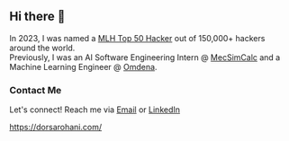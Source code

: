   <!---
<div align = "center">
<p align="center">
  <img height="165" src="https://github-readme-stats.vercel.app/api?username=DorsaRoh&&show_icons=true&theme=algolia" alt="Github Stats" />
  <img src="https://github-readme-stats.vercel.app/api/top-langs/?username=DorsaRoh&layout=compact&theme=algolia" alt="Top Languages" />
</div>--->


## Hi there 👋

In 2023, I was named a <a href="https://top.mlh.io/2023/profiles/dorsa-rohani">MLH Top 50 Hacker</a> out of 150,000+ hackers around the world. 
<br>
Previously, I was an AI Software Engineering Intern @ <a href="https://mecsimcalc.com/">MecSimCalc</a> and a Machine Learning Engineer @ <a href="https://omdena.com/">Omdena</a>.
<!---
### What I'm Currently Working On
- Building Neural Networks from scratch
- Experimenting with Deep Learning and AGI
- Brainstorming startup ideas
--->
### Contact Me
Let's connect! Reach me via [Email](dorsa.rohani@gmail.com) or [LinkedIn](https://www.linkedin.com/in/dorsarohani/)

https://dorsarohani.com/

<div align = "left">
<img src="https://komarev.com/ghpvc/?username=DorsaRoh&style=flat-square&color=blue" alt=""/>
</div>
